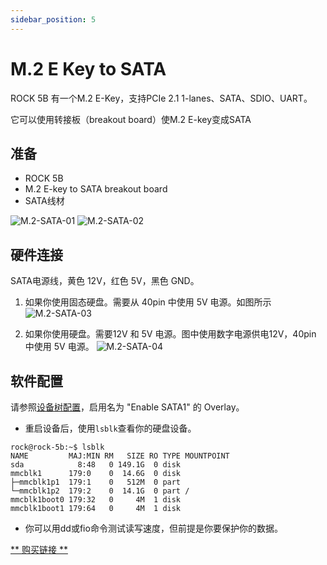 ```yaml
---
sidebar_position: 5
---
```


# M.2 E Key to SATA

ROCK 5B 有一个M.2 E-Key，支持PCIe 2.1 1-lanes、SATA、SDIO、UART。

它可以使用转接板（breakout board）使M.2 E-key变成SATA

## 准备

- ROCK 5B
- M.2 E-key to SATA breakout board
- SATA线材

![M.2-SATA-01](/zh/img/rock5b/m2-sata-01.webp)
![M.2-SATA-02](/zh/img/rock5b/m2-sata-02.webp)

## 硬件连接

SATA电源线，黄色 12V，红色 5V，黑色 GND。

1. 如果你使用固态硬盘。需要从 40pin 中使用 5V 电源。如图所示
   ![M.2-SATA-03](/zh/img/rock5b/m2-sata-03.webp)

2. 如果你使用硬盘。需要12V 和 5V 电源。图中使用数字电源供电12V，40pin 中使用 5V 电源。
   ![M.2-SATA-04](/zh/img/rock5b/m2-sata-04.webp)

## 软件配置

请参照[设备树配置](../os-config/rsetup#overlays)，启用名为 "Enable SATA1" 的 Overlay。

- 重启设备后，使用`lsblk`查看你的硬盘设备。

```
rock@rock-5b:~$ lsblk
NAME         MAJ:MIN RM   SIZE RO TYPE MOUNTPOINT
sda            8:48   0 149.1G  0 disk
mmcblk1      179:0    0  14.6G  0 disk
├─mmcblk1p1  179:1    0   512M  0 part
└─mmcblk1p2  179:2    0  14.1G  0 part /
mmcblk1boot0 179:32   0     4M  1 disk
mmcblk1boot1 179:64   0     4M  1 disk
```

- 你可以用dd或fio命令测试读写速度，但前提是你要保护你的数据。

[** 购买链接 **](https://radxa.com/products/accessories/m2-ekey-to-sata-board/#buy)

